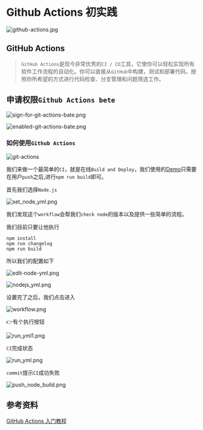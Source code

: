 # Github Actions 初实践

![github-actions.jpg](../images/github-actions.jpg)

## GitHub Actions

> `GitHub Actions`是现今非常优秀的`CI / CD`工具，它使你可以轻松实现所有软件工作流程的自动化。你可以直接从`GitHub`中构建，测试和部署代码。按照你所希望的方式进行代码检查、分支管理和问题筛选工作。

## 申请权限`Github Actions bete`

![sign-for-git-actions-bate.png](../images/sign-for-git-actions-bate.png)

![enabled-git-actions-bate.png](../images/enabled-git-actions-bate.png)

### 如何使用`Github Actions`

![git-actions](../images/git-actions.png)

我们来做一个最简单的`CI`，就是在线`Build and Deploy`，我们使用的[Demo](https://github.com/Rain120/better-scroll-for-react-usage)只需要在用户`push`之后,进行`npm run build`即可。

首先我们选择`Node.js`

![set_node_yml.png](../images/set_node_yml.png)



我们发现这个`workflow`会帮我们`check node`的版本以及提供一些简单的流程。

我们目前只要让他执行

```shell
npm install
npm run changelog
npm run build
```

所以我们的配置如下

![edit-node-yml.png](../images/edit-node-yml.png)

![nodejs_yml.png](../images/nodejs_yml.png)



设置完了之后，我们点击进入

![workflow.png](../images/workflow.png)



👉有个执行按钮

![run_yml1.png](../images/run_yml1.png)

`CI`完成状态

![run_yml.png](../images/run_yml.png)

`commit`提示`CI`成功失败

![push_node_build.png](../images/push_node_build.png)

## 参考资料

[GitHub Actions 入门教程](http://www.ruanyifeng.com/blog/2019/09/getting-started-with-github-actions.html)


